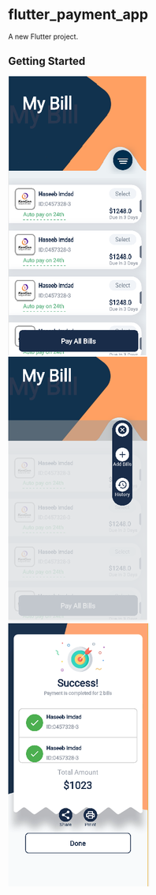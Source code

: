 # flutter_payment_app

A new Flutter project.

## Getting Started

<img src="https://github.com/HaseebImd/Payment-App-UI-Flutter/blob/master/images/1.png?raw=true" alt="Girl in a jacket">
<br>
<img src="https://github.com/HaseebImd/Payment-App-UI-Flutter/blob/master/images/2.png?raw=true" alt="Girl in a jacket">
<br>
<img src="https://github.com/HaseebImd/Payment-App-UI-Flutter/blob/master/images/3.png?raw=true" alt="Girl in a jacket">

